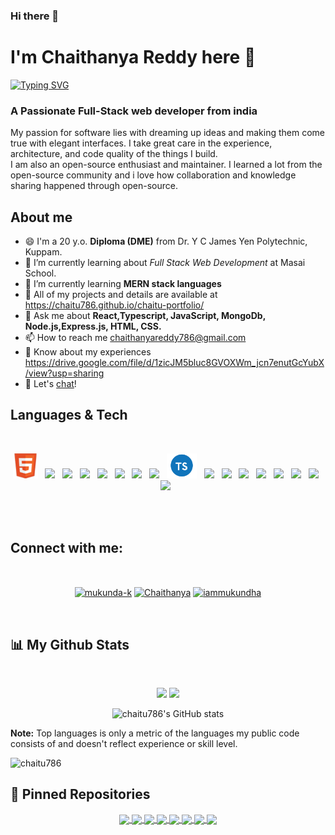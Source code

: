 ### Hi there 👋 
<h1>I'm Chaithanya Reddy here 👋</h1>

[![Typing SVG](https://readme-typing-svg.herokuapp.com?font=Architects+Daughter&color=FF5733&size=25&center=false&lines=Full+Stack+Web+Developer...;2000%2B+Hours+Of+Coding+Experiance;Problem+Solver)](https://git.io/typing-svg)

<h3>A Passionate Full-Stack web developer from india</h3>
<p>My passion for software lies with dreaming up ideas and making them come true with elegant interfaces. I take great care in the experience, architecture, and code quality of the things I build.<br>
I am also an open-source enthusiast and maintainer. I learned a lot from the open-source community and i love how collaboration and knowledge sharing happened through open-source.</p>

## About me
- 😄 I'm a 20 y.o. <b>Diploma (DME)</b> from Dr. Y C James Yen Polytechnic, Kuppam. 
- 🌱 I’m currently learning about <i>Full Stack Web Development</i> at Masai School.
- 🌱 I’m currently learning <b>MERN stack languages</b>
- 🤔 All of my projects and details are available at https://chaitu786.github.io/chaitu-portfolio/
- 💬 Ask me about <b>React,Typescript, JavaScript, MongoDb, Node.js,Express.js, HTML, CSS.</b>
- 📫 How to reach me chaithanyareddy786@gmail.com
- 📄 Know about my experiences https://drive.google.com/file/d/1zicJM5bluc8GVOXWm_jcn7enutGcYubX/view?usp=sharing
- 💬 Let's [chat](chaithanyareddy786@gmail.com)!

## Languages & Tech
<br/>
<p align='center'>
    <img height="40" src="/iconImages/html.png">&nbsp;&nbsp;
    <img height="40" src="https://www.linkpicture.com/q/css.png">&nbsp;&nbsp;
    <img height="40" src="https://www.linkpicture.com/q/javascript_2.png">&nbsp;&nbsp;
    <img height="40" src="https://img.icons8.com/color/2x/chakra-ui.png">&nbsp;&nbsp;
    <img height="40" src="https://material-ui.com/static/logo.png">&nbsp;&nbsp;
    <img height="40" src="https://encrypted-tbn0.gstatic.com/images?q=tbn%3AANd9GcSSYXDgtUuX0KXITEzysyAq-gwLKRNalIEdUg&usqp=CAU">&nbsp;&nbsp;
    <img height="40" src="https://www.linkpicture.com/q/react_3.png">&nbsp;&nbsp;
    <img height="40" src="https://miro.medium.com/max/2800/0*U2DmhXYumRyXH6X1.png">&nbsp;&nbsp;
    <img height="40" src="/iconImages/typescript.png">&nbsp;&nbsp;
    <img height="40" src="https://n7.nextpng.com/sticker-png/925/447/sticker-png-express-js-node-js-javascript-mongodb-node-js-text-trademark-logo-web-application.png">&nbsp;&nbsp;
    <img height="40" src="https://www.linkpicture.com/q/node.png">&nbsp;&nbsp;
    <img height="40" src="https://www.linkpicture.com/q/mongo.png">&nbsp;&nbsp;
    <img height="40" src="https://www.linkpicture.com/q/express.png">&nbsp;&nbsp;
    <img height="40" src="https://img.icons8.com/color/344/java-web-token.png">&nbsp;&nbsp;
    <img height="40" src="https://www.linkpicture.com/q/cypress.png">&nbsp;&nbsp;
    <img height="40" src="https://img.icons8.com/color/452/npm.png">&nbsp;&nbsp;
    <img height="40" src="https://img.icons8.com/color/344/git.png">&nbsp;&nbsp;
</p>
<br/>
<br/>



## Connect with me:
<br/>
<p align='center'>
<a href="https://www.linkedin.com/in/chaithanya-reddy-175023207/" target="_blank" ><img align="center" src="https://raw.githubusercontent.com/rahuldkjain/github-profile-readme-generator/master/src/images/icons/Social/linked-in-alt.svg" alt="mukunda-k" height="30" width="40" /></a>
<a href="https://www.facebook.com/chaithanya.prabha.56/" target="_blank"><img align="center" src="https://raw.githubusercontent.com/rahuldkjain/github-profile-readme-generator/master/src/images/icons/Social/facebook.svg" alt="Chaithanya" height="30" width="40" /></a>
<!-- <a href="[https://fb.com/Chaithanya Prabha](https://www.facebook.com/chaithanya.prabha.56/)" target="_blank"><img align="center" src="https://raw.githubusercontent.com/rahuldkjain/github-profile-readme-generator/master/src/images/icons/Social/facebook.svg" alt="Chaithanya" height="30" width="40" /></a> -->
<a href="https://instagram.com/she_calz_me_bangaru" target="_blank"><img align="center" src="https://raw.githubusercontent.com/rahuldkjain/github-profile-readme-generator/master/src/images/icons/Social/instagram.svg" alt="iammukundha" height="30" width="40" /></a>
</p>
<br/>

## 📊 My Github Stats

  <br/>
 <p align="center">
  <img width="48%" src="https://github-readme-stats.vercel.app/api?username=chaitu786&show_icons=true&hide_border=true&theme=dark" />
  <img width="48%" src="https://github-readme-streak-stats.herokuapp.com/?user=chaitu786&hide_border=true&theme=dark" />
</p>

<div align="center">
  <img src="https://github-readme-stats.vercel.app/api/top-langs/?username=chaitu786&langs_count=8&theme=algolia" alt="chaitu786's GitHub stats" />
</div>

 
  <b>Note:</b> Top languages is only a metric of the languages my public code consists of and doesn't reflect experience or skill level.


  
  <p align="left"> <img src="https://komarev.com/ghpvc/?username=chaitu786&label=Profile%20views&color=0e75b6&style=flat" alt="chaitu786" /> </p>

## 📕 Pinned Repositories

<p align="center">
<a href="https://github.com/chaitu786/Nykaa-Unit-2-Project">
  <img align="center" src="https://github-readme-stats.vercel.app/api/pin/?username=chaitu786&repo=Nykaa-Unit-2-Project&hide_border=true&theme=dark" />
</a>

<a href="https://github.com/chaitu786/Zoom_car.Com">
  <image align="center" src="https://github-readme-stats.vercel.app/api/pin/?username=chaitu786&repo=Zoom_car.Com&hide_border=true&theme=dark" />
</a>

<a href="https://github.com/chaitu786/Himalayausa-clone">
  <img align="center" src="https://github-readme-stats.vercel.app/api/pin/?username=chaitu786&repo=Himalayausa-clone&hide_border=true&theme=dark" />
</a>

<a href="https://github.com/chaitu786/Modesens_Clone-1">
  <img align="center" src="https://github-readme-stats.vercel.app/api/pin/?username=chaitu786&repo=Modesens_Clone-1&hide_border=true&theme=dark" />
</a>

<a href="https://github.com/chaitu786/Farmer-Festlizer">
  <img align="center" src="https://github-readme-stats.vercel.app/api/pin/?username=chaitu786&repo=Farmer-Festlizer&hide_border=true&theme=dark" />
</a>


<a href="https://github.com/chaitu786/Tic-Tac-Toi">
  <img align="center" src="https://github-readme-stats.vercel.app/api/pin/?username=chaitu786&repo=Tic-Tac-Toi&hide_border=true&theme=dark" />
</a>

<a href="https://github.com/chaitu786/Weather-Application">
  <img align="center" src="https://github-readme-stats.vercel.app/api/pin/?username=chaitu786&repo=Weather-Application&hide_border=true&theme=dark" />
</a>

<a href="https://github.com/chaitu786/Movie-Search-App">
  <img align="center" src="https://github-readme-stats.vercel.app/api/pin/?username=chaitu786&repo=Movie-Search-App&hide_border=true&theme=dark" />
</a>

</p>
<!--
**chaitu786/chaitu786** is a ✨ _special_ ✨ repository because its `README.md` (this file) appears on your GitHub profile.

Here are some ideas to get you started:

- 🔭 I’m currently working on ...
- 🌱 I’m currently learning ...
- 👯 I’m looking to collaborate on ...
- 🤔 I’m looking for help with ...
- 💬 Ask me about ...
- 📫 How to reach me: ...
- 😄 Pronouns: ...
- ⚡ Fun fact: ...
-->
